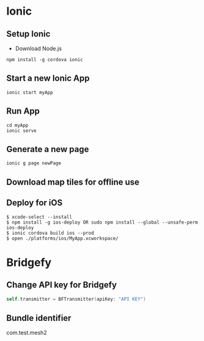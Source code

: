 # Ionic

## Setup Ionic
- Download Node.js
```shell
npm install -g cordova ionic
```

## Start a new Ionic App
```shell
ionic start myApp
```

## Run App
```shell
cd myApp
ionic serve
```

## Generate a new page
```shell
ionic g page newPage
```

## Download map tiles for offline use

## Deploy for iOS
```shell
$ xcode-select --install
$ npm install -g ios-deploy OR sudo npm install --global --unsafe-perm ios-deploy
$ ionic cordova build ios --prod
$ open ./platforms/ios/MyApp.xcworkspace/
```

# Bridgefy
## Change API key for Bridgefy
```swift
self.transmitter = BFTransmitter(apiKey: "API KEY")
```

## Bundle identifier
com.test.mesh2

